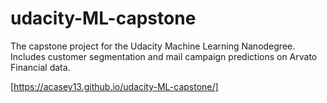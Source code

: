 # udacity-ML-capstone
The capstone project for the Udacity Machine Learning Nanodegree. Includes customer segmentation and mail campaign predictions on Arvato Financial data.

[https://acasey13.github.io/udacity-ML-capstone/]
